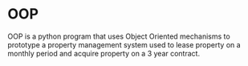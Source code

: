 # OOP
OOP is a python program that uses Object Oriented mechanisms to prototype a property management system used to lease property on a monthly period and acquire property on a 3 year contract.
